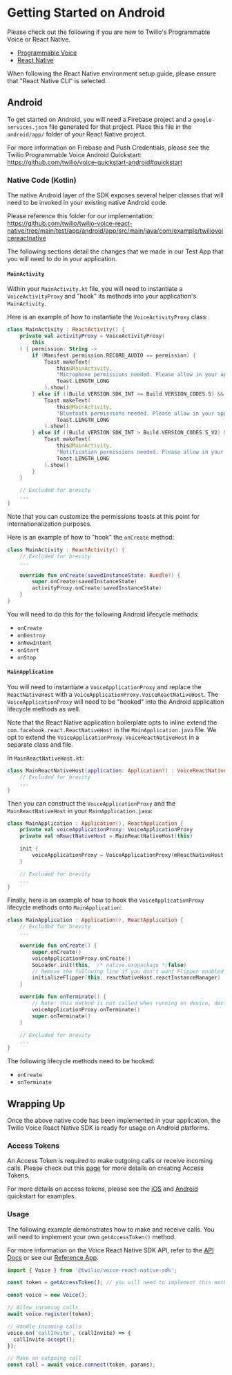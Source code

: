 # Getting Started on Android
Please check out the following if you are new to Twilio's Programmable Voice or React Native.

- [Programmable Voice](https://www.twilio.com/docs/voice/sdks)
- [React Native](https://reactnative.dev/docs/getting-started)

When following the React Native environment setup guide, please ensure that "React Native CLI" is selected.

## Android
To get started on Android, you will need a Firebase project and a `google-services.json` file generated for that project. Place this file in the `android/app/` folder of your React Native project.

For more information on Firebase and Push Credentials, please see the Twilio Programmable Voice Android Quickstart:
https://github.com/twilio/voice-quickstart-android#quickstart

### Native Code (Kotlin)
The native Android layer of the SDK exposes several helper classes that will need to be invoked in your existing native Android code.

Please reference this folder for our implementation:
https://github.com/twilio/twilio-voice-react-native/tree/main/test/app/android/app/src/main/java/com/example/twiliovoicereactnative

The following sections detail the changes that we made in our Test App that you will need to do in your application.

#### `MainActivity`
Within your `MainActivity.kt` file, you will need to instantiate a `VoiceActivityProxy` and "hook" its methods into your application's `MainActivity`.

Here is an example of how to instantiate the `VoiceActivityProxy` class:
```kotlin
class MainActivity : ReactActivity() {
    private val activityProxy = VoiceActivityProxy(
        this
    ) { permission: String ->
        if (Manifest.permission.RECORD_AUDIO == permission) {
            Toast.makeText(
                this@MainActivity,
                "Microphone permissions needed. Please allow in your application settings.",
                Toast.LENGTH_LONG
            ).show()
        } else if ((Build.VERSION.SDK_INT >= Build.VERSION_CODES.S) && (Manifest.permission.BLUETOOTH_CONNECT == permission)) {
            Toast.makeText(
                this@MainActivity,
                "Bluetooth permissions needed. Please allow in your application settings.",
                Toast.LENGTH_LONG
            ).show()
        } else if ((Build.VERSION.SDK_INT > Build.VERSION_CODES.S_V2) && (Manifest.permission.POST_NOTIFICATIONS == permission)) {
            Toast.makeText(
                this@MainActivity,
                "Notification permissions needed. Please allow in your application settings.",
                Toast.LENGTH_LONG
            ).show()
        }
    }

    // Excluded for brevity
    ...
}
```

Note that you can customize the permissions toasts at this point for internationalization purposes.

Here is an example of how to "hook" the `onCreate` method:
```kotlin
class MainActivity : ReactActivity() {
    // Excluded for brevity
    ...

    override fun onCreate(savedInstanceState: Bundle?) {
        super.onCreate(savedInstanceState)
        activityProxy.onCreate(savedInstanceState)
    }
}
```

You will need to do this for the following Android lifecycle methods:
  - `onCreate`
  - `onDestroy`
  - `onNewIntent`
  - `onStart`
  - `onStop`

#### `MainApplication`
You will need to instantiate a `VoiceApplicationProxy` and replace the `ReactNativeHost` with a `VoiceApplicationProxy.VoiceReactNativeHost`. The `VoiceApplicationProxy` will need to be "hooked" into the Android application lifecycle methods as well.

Note that the React Native application boilerplate opts to inline extend the `com.facebook.react.ReactNativeHost` in the `MainApplication.java` file. We opt to extend the `VoiceApplicationProxy.VoiceReactNativeHost` in a separate class and file.

In `MainReactNativeHost.kt`:

```kotlin
class MainReactNativeHost(application: Application?) : VoiceReactNativeHost(application) {
    // Excluded for brevity
    ...
}
```

Then you can construct the `VoiceApplicationProxy` and the `MainReactNativeHost` in your `MainApplication.java`:

```kotlin
class MainApplication : Application(), ReactApplication {
    private val voiceApplicationProxy: VoiceApplicationProxy
    private val mReactNativeHost = MainReactNativeHost(this)

    init {
        voiceApplicationProxy = VoiceApplicationProxy(mReactNativeHost)
    }

    // Excluded for brevity
    ...
}
```

Finally, here is an example of how to hook the `VoiceApplicationProxy` lifecycle methods onto `MainApplication`:

```kotlin
class MainApplication : Application(), ReactApplication {
    // Excluded for brevity
    ...

    override fun onCreate() {
        super.onCreate()
        voiceApplicationProxy.onCreate()
        SoLoader.init(this,  /* native exopackage */false)
        // Remove the following line if you don't want Flipper enabled
        initializeFlipper(this, reactNativeHost.reactInstanceManager)
    }

    override fun onTerminate() {
        // Note: this method is not called when running on device, devies just kill the process.
        voiceApplicationProxy.onTerminate()
        super.onTerminate()
    }

    // Excluded for brevity
    ...
}
```

The following lifecycle methods need to be hooked:
  - `onCreate`
  - `onTerminate`

## Wrapping Up
Once the above native code has been implemented in your application, the Twilio Voice React Native SDK is ready for usage on Android platforms.

### Access Tokens
An Access Token is required to make outgoing calls or receive incoming calls. Please check out this [page](https://www.twilio.com/docs/iam/access-tokens#create-an-access-token-for-voice) for more details on creating Access Tokens.

For more details on access tokens, please see the [iOS](https://github.com/twilio/voice-quickstart-ios) and [Android](https://github.com/twilio/voice-quickstart-android) quickstart for examples.

### Usage
The following example demonstrates how to make and receive calls. You will need to implement your own `getAccessToken()` method.

For more information on the Voice React Native SDK API, refer to the [API Docs](https://github.com/twilio/twilio-voice-react-native/blob/latest/docs/api/voice-react-native-sdk.md) or see our [Reference App](https://github.com/twilio/twilio-voice-react-native-app).

```ts
import { Voice } from '@twilio/voice-react-native-sdk';

const token = getAccessToken(); // you will need to implement this method for your use case

const voice = new Voice();

// Allow incoming calls
await voice.register(token);

// Handle incoming calls
voice.on('callInvite', (callInvite) => {
  callInvite.accept();
});

// Make an outgoing call
const call = await voice.connect(token, params);
```
